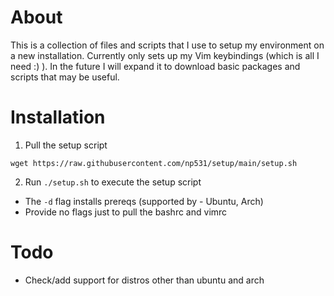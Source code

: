 # About
This is a collection of files and scripts that I use to setup my environment on a new installation. 
Currently only sets up my Vim keybindings (which is all I need :) ). In the future I will expand it to download basic packages and scripts that may be useful.

# Installation
1. Pull the setup script 

```
wget https://raw.githubusercontent.com/np531/setup/main/setup.sh
```

2. Run ``./setup.sh`` to execute the setup script
 - The `-d` flag installs prereqs (supported by - Ubuntu, Arch)
 - Provide no flags just to pull the bashrc and vimrc

# Todo
 - Check/add support for distros other than ubuntu and arch
